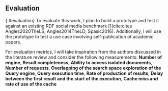 ## Evaluation
{:#evaluation}
To evaluate this work, I plan to build a prototype and test it against an existing RDF social media benchmark [](cite:cites Angles2020TheLS, Angles2014TheLD, Spasic2016).
Additionally, I will use the prototype to test a use case involving self-publication of academic papers.

For evaluation metrics, I will take inspiration from the authors discussed in the literature review [](#litterature_review) and consider the following measurements: **Number of engine**, **Result completeness**, **Ability to access isolated documents**, **Number of requests**, **Overlapping of the search space exploration of the Query engine**, **Query execution time**, **Rate of production of results**, **Delay between the first result and the start of the execution**, **Cache miss and rate of use of the cache**
